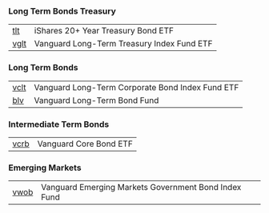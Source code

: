 

### Long Term Bonds Treasury

| | |
| - | - |
| [tlt](https://finance.yahoo.com/quote/TLT/) | iShares 20+ Year Treasury Bond ETF |
| [vglt](https://finance.yahoo.com/quote/VGLT/) | Vanguard Long-Term Treasury Index Fund ETF |

### Long Term Bonds

| | |
| - | - |
| [vclt](https://finance.yahoo.com/quote/VCLT/) | Vanguard Long-Term Corporate Bond Index Fund ETF |
| [blv](https://finance.yahoo.com/quote/BLV/) | Vanguard Long-Term Bond Fund |

### Intermediate Term Bonds

| | |
| - | - |
| [vcrb](https://finance.yahoo.com/quote/VCRB/) | Vanguard Core Bond ETF |

### Emerging Markets
| | |
| - | - |
| [vwob](https://finance.yahoo.com/quote/VWOB/) | Vanguard Emerging Markets Government Bond Index Fund |
